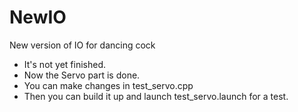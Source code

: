 # NewIO
New version of IO for dancing cock
+ It's not yet finished.
+ Now the Servo part is done.
+ You can make changes in test_servo.cpp
+ Then you can build it up and launch test_servo.launch for a test.
